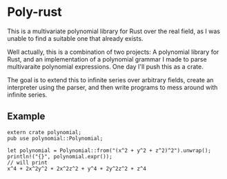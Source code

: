 # Poly-rust

This is a multivariate polynomial library for Rust over the real field, as I was unable to find a suitable one that already exists. 

Well actually, this is a combination of two projects: A polynomial library for Rust, and an implementation of a polynomial grammar I made to parse multivaraite polynomial expressions. One day I'll push this as a crate.

The goal is to extend this to infinite series over arbitrary fields, create an interpreter using the parser, and then write programs to mess around with infinite series.

## Example
```
extern crate polynomial;
pub use polynomial::Polynomial;

let polynomial = Polynomial::from("(x^2 + y^2 + z^2)^2").unwrap();
println!("{}", polynomial.expr());
// will print
x^4 + 2x^2y^2 + 2x^2z^2 + y^4 + 2y^2z^2 + z^4
```

